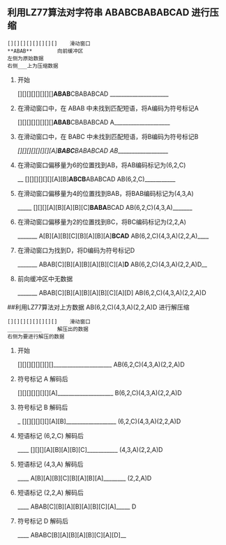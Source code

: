 ## 利用LZ77算法对字符串 ABABCBABABCAD 进行压缩


	[][][][][][][][]	滑动窗口
	**ABAB**		向前缓冲区
	左侧为原始数据
	右侧___上为压缩数据


1. 开始

	[][][][][][][][]**ABAB**CBABABCAD _____________________

2. 在滑动窗口中，在 ABAB 中未找到匹配短语，将A编码为符号标记A

	[][][][][][][][]**ABAB**CBABABCAD A____________________

3. 在滑动窗口中，在 BABC 中未找到匹配短语，将B编码为符号标记B

	_[][][][][][][][A]**BABC**BABABCAD AB___________________

4. 在滑动窗口偏移量为6的位置找到AB，将AB编码标记为(6,2,C)

	__ [][][][][][][A][B]**ABCB**ABABCAD AB(6,2,C)___________

5. 在滑动窗口偏移量为4的位置找到BAB，将BAB编码标记为(4,3,A)

	_____ [][][][A][B][A][B][C]**BABA**BCAD AB(6,2,C)(4,3,A)_______

6. 在滑动窗口偏移量为2的位置找到BC，将BC编码标记为(2,2,A)

	_______ A[B][A][B][C][B][A][B][A]**BCAD** AB(6,2,C)(4,3,A)(2,2,A)____
	
7. 在滑动窗口为找到D，将D编码为符号标记D

	_______ ABAB[C][B][A][B][A][B][C][A]**D** AB(6,2,C)(4,3,A)(2,2,A)D__

8. 前向缓冲区中无数据

	_______ ABAB[C][B][A][B][A][B][C][A][D] AB(6,2,C)(4,3,A)(2,2,A)D



##利用LZ77算法对上方数据 AB(6,2,C)(4,3,A)(2,2,A)D 进行解压缩


	[][][][][][][][]	滑动窗口
	___________		解压出的数据
	右侧为要进行解压的数据


1. 开始

	[][][][][][][][]_____________________  AB(6,2,C)(4,3,A)(2,2,A)D

2. 符号标记 A 解码后

	[][][][][][][][A]____________________  B(6,2,C)(4,3,A)(2,2,A)D

3. 符号标记 B 解码后

	_ [][][][][][][A][B]__________________ (6,2,C)(4,3,A)(2,2,A)D

4. 短语标记 (6,2,C) 解码后

	____ [][][][A][B][A][B][C]___________ (4,3,A)(2,2,A)D

5. 短语标记 (4,3,A) 解码后

	____ A[B][A][B][C][B][A][B][A]________ (2,2,A)D

6. 短语标记 (2,2,A) 解码后

	____ ABAB[C][B][A][B][A][B][C][A]_____ D

7. 符号标记 D 解码后

	____ ABABC[B][A][B][A][B][C][A][D]__ 

